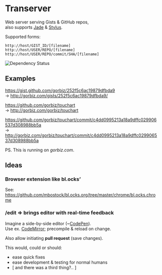 # Transerver
Web server serving Gists & GitHub repos,  
also supports [Jade](http://jade-lang.com/) & [Stylus](http://stylus-lang.com/).

Supported forms:
```
http://host/GIST_ID/[filename]
http://host/USER/REPO/[filename]
http://host/USER/REPO/commit/SHA/[filename]
```
![Dependency Status](https://david-dm.org/gorbiz/lucid-dreams.svg)

## Examples
https://gist.github.com/gorbiz/252f5c6ac19879dfbda9  
→ http://gorbiz.com/gists/252f5c6ac19879dfbda9/

https://github.com/gorbiz/touchart  
→ http://gorbiz.com/gorbiz/touchart

https://github.com/gorbiz/touchart/commit/c4dd0995213a18a9dffc029906537d308988bb5a  
→ http://gorbiz.com/gorbiz/touchart/commit/c4dd0995213a18a9dffc029906537d308988bb5a

PS.
This is running on *gorbiz.com*.

## Ideas
### Browser extension like bl.ocks’
See: https://github.com/mbostock/bl.ocks.org/tree/master/chrome/bl.ocks.chrome

### /edit => brings editor with real-time feedback
Imagine a side-by-side editor (~[CodePen](https://codepen.io)).  
Use ex. [CodeMirror](https://codemirror.net/); precompile & reload on change.

Also allow initiating **pull request** (save changes).

This would, could or should:
 - ease quick fixes
 - ease development & testing for normal humans
 - [ and there was a third thing?.. ]
